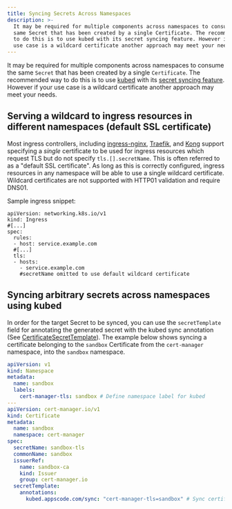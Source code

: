 ```yaml
---
title: Syncing Secrets Across Namespaces
description: >-
  It may be required for multiple components across namespaces to consume the
  same Secret that has been created by a single Certificate. The recommended way
  to do this is to use kubed with its secret syncing feature. However if your
  use case is a wildcard certificate another approach may meet your needs.
---
```


It may be required for multiple components across namespaces to consume the same
`Secret` that has been created by a single `Certificate`. The recommended way to
do this is to use [kubed](https://github.com/appscode/kubed) with its
[secret syncing feature](https://appscode.com/products/kubed/v0.11.0/guides/config-syncer/intra-cluster/).
However if your use case is a wildcard certificate another approach may meet
your needs.

## Serving a wildcard to ingress resources in different namespaces (default SSL certificate)

Most ingress controllers, including
[ingress-nginx](https://kubernetes.github.io/ingress-nginx/user-guide/tls/#default-ssl-certificate),
[Traefik](https://docs.traefik.io/https/tls/#default-certificate), and
[Kong](https://docs.konghq.com/2.0.x/configuration/#ssl_cert) support specifying
a _single_ certificate to be used for ingress resources which request TLS but do
not specify `tls.[].secretName`. This is often referred to as a "default SSL
certificate". As long as this is correctly configured, ingress resources in any
namespace will be able to use a single wildcard certificate. Wildcard
certificates are not supported with HTTP01 validation and require DNS01.

Sample ingress snippet:

```
apiVersion: networking.k8s.io/v1
kind: Ingress
#[...]
spec:
  rules:
  - host: service.example.com
  #[...]
  tls:
  - hosts:
    - service.example.com
    #secretName omitted to use default wildcard certificate
```

## Syncing arbitrary secrets across namespaces using kubed

In order for the target Secret to be synced, you can use the `secretTemplate`
field for annotating the generated secret with the kubed sync annotation (See
[CertificateSecretTemplate]). The example below shows syncing a certificate
belonging to the `sandbox` Certificate from the `cert-manager` namespace, into
the `sandbox` namespace.

```yaml
apiVersion: v1
kind: Namespace
metadata:
  name: sandbox
  labels:
    cert-manager-tls: sandbox # Define namespace label for kubed
---
apiVersion: cert-manager.io/v1
kind: Certificate
metadata:
  name: sandbox
  namespace: cert-manager
spec:
  secretName: sandbox-tls
  commonName: sandbox
  issuerRef:
    name: sandbox-ca
    kind: Issuer
    group: cert-manager.io
  secretTemplate:
    annotations:
      kubed.appscode.com/sync: "cert-manager-tls=sandbox" # Sync certificate to matching namespaces
```

[certificatesecrettemplate]:
  ../../reference/api-docs/#cert-manager.io/v1.CertificateSecretTemplate
